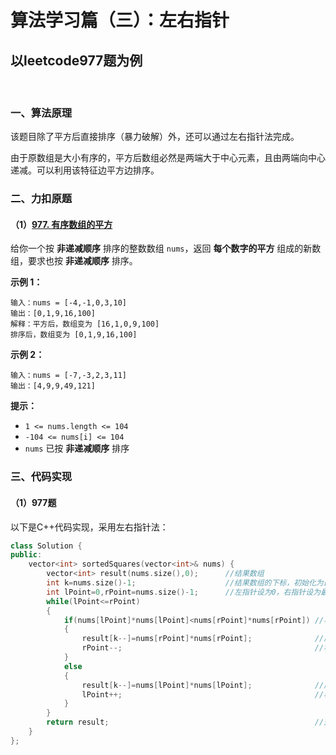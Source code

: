 # 算法学习篇（三）：左右指针

## 以leetcode977题为例

​		

### 一、算法原理

​		该题目除了平方后直接排序（暴力破解）外，还可以通过左右指针法完成。

​		由于原数组是大小有序的，平方后数组必然是两端大于中心元素，且由两端向中心递减。可以利用该特征边平方边排序。

### 二、力扣原题

#### （1）[977. 有序数组的平方](https://leetcode.cn/problems/squares-of-a-sorted-array/)

给你一个按 **非递减顺序** 排序的整数数组 `nums`，返回 **每个数字的平方** 组成的新数组，要求也按 **非递减顺序** 排序。



**示例 1：**

```
输入：nums = [-4,-1,0,3,10]
输出：[0,1,9,16,100]
解释：平方后，数组变为 [16,1,0,9,100]
排序后，数组变为 [0,1,9,16,100]
```

**示例 2：**

```
输入：nums = [-7,-3,2,3,11]
输出：[4,9,9,49,121]
```

 

**提示：**

- `1 <= nums.length <= 104`
- `-104 <= nums[i] <= 104`
- `nums` 已按 **非递减顺序** 排序



### 三、代码实现

#### （1）977题

以下是C++代码实现，采用左右指针法：

```c++
class Solution {
public:
    vector<int> sortedSquares(vector<int>& nums) {
        vector<int> result(nums.size(),0);		//结果数组
        int k=nums.size()-1;					//结果数组的下标，初始化为最大元素，从右往左输入
        int lPoint=0,rPoint=nums.size()-1;		//左指针设为0，右指针设为最大元素
        while(lPoint<=rPoint)
        {
            if(nums[lPoint]*nums[lPoint]<nums[rPoint]*nums[rPoint])	//右指针对应的平方数大于左指针
            {
                result[k--]=nums[rPoint]*nums[rPoint];				//原数组右指针平方输入结果数组，结果数组下标左移
                rPoint--;											//移动原数组右指针
            }
            else
            {
                result[k--]=nums[lPoint]*nums[lPoint];				//原数组左指针平方输入结果数组，结果数组下标左移
                lPoint++;											//移动原数组左指针
            }
        }
        return result;												//返回结果数组
    }
};
```
